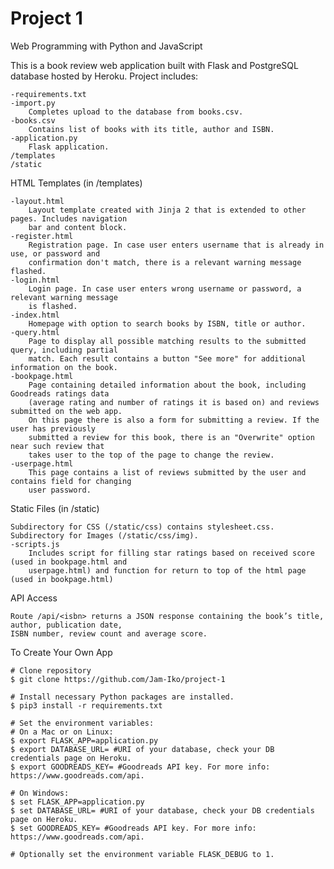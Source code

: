 # Project 1

Web Programming with Python and JavaScript

This is a book review web application built with Flask and PostgreSQL database hosted by Heroku.
Project includes:

	-requirements.txt
	-import.py
		Completes upload to the database from books.csv.
	-books.csv
		Contains list of books with its title, author and ISBN.
	-application.py
		Flask application.
	/templates
	/static

HTML Templates (in /templates)

	-layout.html
		Layout template created with Jinja 2 that is extended to other pages. Includes navigation 
		bar and content block. 
	-register.html
		Registration page. In case user enters username that is already in use, or password and 
		confirmation don't match, there is a relevant warning message flashed.
	-login.html
		Login page. In case user enters wrong username or password, a relevant warning message 
		is flashed.
	-index.html
		Homepage with option to search books by ISBN, title or author.
	-query.html
		Page to display all possible matching results to the submitted query, including partial 
		match. Each result contains a button "See more" for additional information on the book. 
	-bookpage.html
		Page containing detailed information about the book, including Goodreads ratings data 
		(average rating and number of ratings it is based on) and reviews submitted on the web app. 
		On this page there is also a form for submitting a review. If the user has previously 
		submitted a review for this book, there is an "Overwrite" option near such review that 
		takes user to the top of the page to change the review.
	-userpage.html
		This page contains a list of reviews submitted by the user and contains field for changing 
		user password.

Static Files (in /static)

	Subdirectory for CSS (/static/css) contains stylesheet.css.
	Subdirectory for Images (/static/css/img).
	-scripts.js
		Includes script for filling star ratings based on received score (used in bookpage.html and 
		userpage.html) and function for return to top of the html page (used in bookpage.html) 

API Access

	Route /api/<isbn> returns a JSON response containing the book’s title, author, publication date, 
	ISBN number, review count and average score.
	

To Create Your Own App

	# Clone repository
	$ git clone https://github.com/Jam-Iko/project-1
     
	# Install necessary Python packages are installed.
	$ pip3 install -r requirements.txt 
     
	# Set the environment variables:
	# On a Mac or on Linux:
	$ export FLASK_APP=application.py
	$ export DATABASE_URL= #URI of your database, check your DB credentials page on Heroku.
	$ export GOODREADS_KEY= #Goodreads API key. For more info: https://www.goodreads.com/api.
		
	# On Windows:
	$ set FLASK_APP=application.py
	$ set DATABASE_URL= #URI of your database, check your DB credentials page on Heroku.
	$ set GOODREADS_KEY= #Goodreads API key. For more info: https://www.goodreads.com/api.
		
	# Optionally set the environment variable FLASK_DEBUG to 1.
